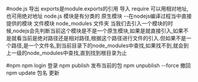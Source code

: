 #node.js
    导出 exports是module.exports的引用
    导入 require 可以用相对地址,也可用绝对地址
    node.js 模块是有分类的
        原生模块 --在nodejs编译过程当中直接提供的模块
        文件模块 
    node_modules 文件夹 当我们去引入一个模块的时候,nodejs会先判断当前这个模块是不是一个原生模块,如果是就直接引入,如果不是就看当前是绝对路径还是相对路径,根据这个路径进行文件的引入.但如果不是一个路径,是一个文件名,到当前目录下的node_modules中查找,如果找不到,就会到上一级的node_modules中查找,直到找到根目录为止
    
#npm
    npm login 登录
    npm publish 发布当前的包
    npm unpublish --force 撤回
    npm update 包名 更新
